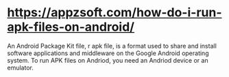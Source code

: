 # https://appzsoft.com/how-do-i-run-apk-files-on-android/
An Android Package Kit file, r apk file, is a format used to share and install software applications and middleware on the Google Android operating system. To run APK files on Andriod, you need an Andriod device or an emulator.
